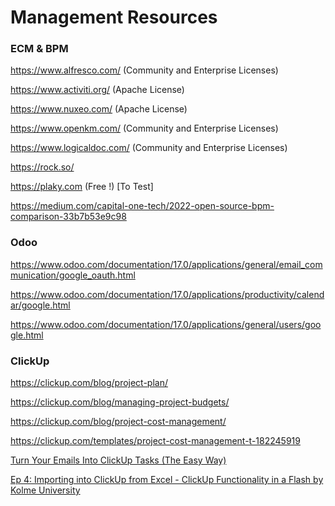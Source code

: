# Management Resources

### ECM & BPM

https://www.alfresco.com/ (Community and Enterprise Licenses)

https://www.activiti.org/ (Apache License)

https://www.nuxeo.com/ (Apache License)

https://www.openkm.com/ (Community and Enterprise Licenses)

https://www.logicaldoc.com/ (Community and Enterprise Licenses)

https://rock.so/

https://plaky.com (Free !) [To Test]

https://medium.com/capital-one-tech/2022-open-source-bpm-comparison-33b7b53e9c98

### Odoo

https://www.odoo.com/documentation/17.0/applications/general/email_communication/google_oauth.html

https://www.odoo.com/documentation/17.0/applications/productivity/calendar/google.html

https://www.odoo.com/documentation/17.0/applications/general/users/google.html

### ClickUp

https://clickup.com/blog/project-plan/

https://clickup.com/blog/managing-project-budgets/

https://clickup.com/blog/project-cost-management/

https://clickup.com/templates/project-cost-management-t-182245919

[Turn Your Emails Into ClickUp Tasks (The Easy Way)](https://www.youtube.com/watch?v=x46JDogig4Y)

[Ep 4: Importing into ClickUp from Excel - ClickUp Functionality in a Flash by Kolme University](https://www.youtube.com/watch?v=pwX7i1dsK1U)